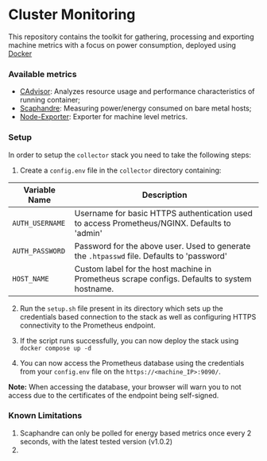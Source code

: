 # Cluster Monitoring

This repository contains the toolkit for gathering, processing and exporting machine metrics with a focus on power consumption, deployed using [Docker](https://docs.docker.com/engine/)

### Available metrics
- [CAdvisor](https://github.com/google/cadvisor/blob/master/docs/storage/prometheus.md): Analyzes resource usage and performance characteristics of running container;
- [Scaphandre](https://hubblo-org.github.io/scaphandre-documentation/references/metrics.html): Measuring power/energy consumed on bare metal hosts;
- [Node-Exporter](https://github.com/prometheus/node_exporter?tab=readme-ov-file#collectors): Exporter for machine level metrics.

### Setup
In order to setup the `collector` stack you need to take the following steps:
1. Create a `config.env` file in the `collector` directory containing:

| Variable Name   | Description                                                                 |
|----------------|-----------------------------------------------------------------------------|
| `AUTH_USERNAME` | Username for basic HTTPS authentication used to access Prometheus/NGINX. Defaults to 'admin'   |
| `AUTH_PASSWORD` | Password for the above user. Used to generate the `.htpasswd` file. Defaults to 'password'      |
| `HOST_NAME`     | Custom label for the host machine in Prometheus scrape configs. Defaults to system hostname. |

2. Run the `setup.sh` file present in its directory which sets up the credentials based connection to the stack as well as configuring HTTPS connectivity to the Prometheus endpoint.

3. If the script runs successfully, you can now deploy the stack using `docker compose up -d`

4. You can now access the Prometheus database using the credentials from your `config.env` file on the `https://<machine_IP>:9090/`.

**Note:** When accessing the database, your browser will warn you to not access due to the certificates of the endpoint being self-signed.

### Known Limitations
1. Scaphandre can only be polled for energy based metrics once every 2 seconds, with the latest tested version (v1.0.2)
2. 